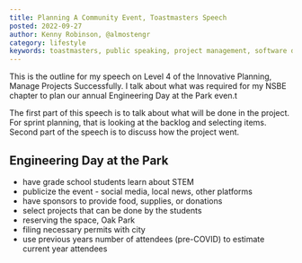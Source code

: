 ```yaml
---
title: Planning A Community Event, Toastmasters Speech
posted: 2022-09-27
author: Kenny Robinson, @almostengr
category: lifestyle
keywords: toastmasters, public speaking, project management, software development
---
```


This is the outline for my speech on Level 4 of the Innovative Planning, Manage 
Projects Successfully. I talk about what was required for my NSBE chapter to plan 
our annual Engineering Day at the Park even.t

The first part of this speech is to talk about what will be done in the project. For 
sprint planning, that is looking at the backlog and selecting items. Second part of the 
speech is to discuss how the project went.

## Engineering Day at the Park

* have grade school students learn about STEM
* publicize the event - social media, local news, other platforms
* have sponsors to provide food, supplies, or donations
* select projects that can be done by the students
* reserving the space, Oak Park
* filing necessary permits with city
* use previous years number of attendees (pre-COVID) to estimate current year attendees
